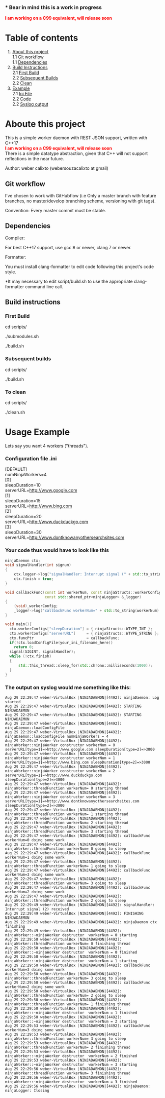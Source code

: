 ### * Bear in mind this is a work in progress  
<span style="color:red"> **I am working on a C99 equivalent, will release soon** </span>  
# Table of contents
1. [About this project](#about)  
  1.1 [Git workflow ](#git_workflow)  
  1.1 [Dependencies ](#dependencies)  
2. [Build Instructions](#build_instructions)  
  2.1 [First Build](#first_build)  
  2.2 [Subsequent Builds](#subsequent_builds)  
  2.2 [Clean](#clean)  
2. [Example](#usage_example)  
  2.1 [Ini File](#example_ini_file)  
  2.2 [Code](#example_code)  
  2.2 [Syslog output](#example_syslog)  

# Aboute this project <a name="about"></a>

This is a simple worker daemon with REST JSON support, written with C++17 <span style="color:red">  
**I am working on a C99 equivalent, will release soon** </span>  
There is a simple datatype abstraction, given that C++ will not support reflections in the near future.

Author: weber calixto (webersouzacalixto at gmail)

## Git workflow <a name="git_workflow"></a>

I've chosen to work with GitHubflow (i.e Only a master branch with feature branches, no master/develop branching scheme, versioning with git tags).

Convention: Every master commit must be stable.

## Dependencies <a name="dependencies"></a>

Compiler:

For best C++17 support, use gcc 8 or newer, clang 7 or newer.

Formatter:

You must install clang-formatter to edit code following this project's code style.

*It may necessary to edit script/build.sh to use the appropriate clang-formatter command line call.

## Build instructions <a name="build_instructions"></a>

### First Build <a name="first_build"></a>

cd scripts/

./submodules.sh

./build.sh

### Subsequent builds <a name="subsequent_builds"></a>

cd scripts/

./build.sh

### To clean <a name="clean"></a>

cd scripts/

./clean.sh
 
# Usage Example <a name="usage_example"></a>
Lets say you want 4 workers ("threads").
### Configuration file .ini <a name="example_ini_file"></a>

[DEFAULT]  
numNinjaWorkers=4  
[0]  
sleepDuration=10  
serverURL=http://www.google.com  
[1]  
sleepDuration=15  
serverURL=http://www.bing.com  
[2]  
sleepDuration=20  
serverURL=http://www.duckduckgo.com  
[3]  
sleepDuration=30  
serverURL=http://www.dontknowanyothersearchsites.com  

### Your code thus would have to look like this <a name="example_code"></a>

```C++
ninjaDaemon ctx;
void signalHandler(int signum)
{
    ctx.logger->log("signalHandler: Interrupt signal (" + std::to_string(signum) + ") received");
    ctx.finish = true;
}

void callbackFunc(const int workerNum, const ninjaStructs::workerConfigMap &_workerConfig,
                  const std::shared_ptr<ninjaLogger> &_logger)
{
    (void)_workerConfig;
    _logger->log("callbackFunc workerNum=" + std::to_string(workerNum) + " doing some work");
}

void main(){
  ctx.workerConfigs["sleepDuration"] = { ninjaStructs::WTYPE_INT };
  ctx.workerConfigs["serverURL"]     = { ninjaStructs::WTYPE_STRING };
  ctx.funcPtr                        = callbackFunc;
  if(!ctx.loadConfigFile(your_ini_filename_here))
    return 0;
  signal(SIGINT, signalHandler);
  while (!ctx.finish)
  {
      std::this_thread::sleep_for(std::chrono::milliseconds(1000));
  }
}
```
### The output on syslog would me something like this: <a name="example_syslog"></a>

```
Aug 29 22:29:47 weber-VirtualBox |NINJADAEMON|[4492]: ninjaDaemon: Log started
Aug 29 22:29:47 weber-VirtualBox |NINJADAEMON|[4492]: STARTING NINJADAEMON
Aug 29 22:29:47 weber-VirtualBox |NINJADAEMON|[4492]: STARTING NINJADAEMON
Aug 29 22:29:47 weber-VirtualBox |NINJADAEMON|[4492]: ninjaDaemon::loadConfigFile
Aug 29 22:29:47 weber-VirtualBox |NINJADAEMON|[4492]: ninjaDaemon::loadConfigFile numNinjaWorkers = 4
Aug 29 22:29:47 weber-VirtualBox |NINJADAEMON|[4492]: ninjaWorker::ninjaWorker constructor workerNum = 0  serverURL[type=1]=>http://www.google.com sleepDuration[type=2]=>3000
Aug 29 22:29:47 weber-VirtualBox |NINJADAEMON|[4492]: ninjaWorker::ninjaWorker constructor workerNum = 1  serverURL[type=1]=>http://www.bing.com sleepDuration[type=2]=>3000
Aug 29 22:29:47 weber-VirtualBox |NINJADAEMON|[4492]: ninjaWorker::ninjaWorker constructor workerNum = 2  serverURL[type=1]=>http://www.duckduckgo.com sleepDuration[type=2]=>3000
Aug 29 22:29:47 weber-VirtualBox |NINJADAEMON|[4492]: ninjaWorker::threadFunction workerNum= 0 starting thread
Aug 29 22:29:47 weber-VirtualBox |NINJADAEMON|[4492]: ninjaWorker::ninjaWorker constructor workerNum = 3  serverURL[type=1]=>http://www.dontknowanyothersearchsites.com sleepDuration[type=2]=>3000
Aug 29 22:29:47 weber-VirtualBox |NINJADAEMON|[4492]: ninjaWorker::threadFunction workerNum= 1 starting thread
Aug 29 22:29:47 weber-VirtualBox |NINJADAEMON|[4492]: ninjaWorker::threadFunction workerNum= 2 starting thread
Aug 29 22:29:47 weber-VirtualBox |NINJADAEMON|[4492]: ninjaWorker::threadFunction workerNum= 3 starting thread
Aug 29 22:29:47 weber-VirtualBox |NINJADAEMON|[4492]: callbackFunc workerNum=0 doing some work
Aug 29 22:29:47 weber-VirtualBox |NINJADAEMON|[4492]: ninjaWorker::threadFunction workerNum= 0 going to sleep
Aug 29 22:29:47 weber-VirtualBox |NINJADAEMON|[4492]: callbackFunc workerNum=1 doing some work
Aug 29 22:29:47 weber-VirtualBox |NINJADAEMON|[4492]: ninjaWorker::threadFunction workerNum= 1 going to sleep
Aug 29 22:29:47 weber-VirtualBox |NINJADAEMON|[4492]: callbackFunc workerNum=3 doing some work
Aug 29 22:29:47 weber-VirtualBox |NINJADAEMON|[4492]: ninjaWorker::threadFunction workerNum= 3 going to sleep
Aug 29 22:29:47 weber-VirtualBox |NINJADAEMON|[4492]: callbackFunc workerNum=2 doing some work
Aug 29 22:29:47 weber-VirtualBox |NINJADAEMON|[4492]: ninjaWorker::threadFunction workerNum= 2 going to sleep
Aug 29 22:29:49 weber-VirtualBox |NINJADAEMON|[4492]: signalHandler: Interrupt signal (2) received
Aug 29 22:29:49 weber-VirtualBox |NINJADAEMON|[4492]: FINISHING NINJADAEMON
Aug 29 22:29:49 weber-VirtualBox |NINJADAEMON|[4492]: ninjaDaemon ctx finishing
Aug 29 22:29:49 weber-VirtualBox |NINJADAEMON|[4492]: ninjaWorker::~ninjaWorker destructor  workerNum = 0 starting
Aug 29 22:29:50 weber-VirtualBox |NINJADAEMON|[4492]: ninjaWorker::threadFunction workerNum= 0 finishing thread
Aug 29 22:29:50 weber-VirtualBox |NINJADAEMON|[4492]: ninjaWorker::~ninjaWorker destructor  workerNum = 0 finished
Aug 29 22:29:50 weber-VirtualBox |NINJADAEMON|[4492]: ninjaWorker::~ninjaWorker destructor  workerNum = 1 starting
Aug 29 22:29:50 weber-VirtualBox |NINJADAEMON|[4492]: callbackFunc workerNum=3 doing some work
Aug 29 22:29:50 weber-VirtualBox |NINJADAEMON|[4492]: ninjaWorker::threadFunction workerNum= 3 going to sleep
Aug 29 22:29:50 weber-VirtualBox |NINJADAEMON|[4492]: callbackFunc workerNum=2 doing some work
Aug 29 22:29:50 weber-VirtualBox |NINJADAEMON|[4492]: ninjaWorker::threadFunction workerNum= 2 going to sleep
Aug 29 22:29:50 weber-VirtualBox |NINJADAEMON|[4492]: ninjaWorker::threadFunction workerNum= 1 finishing thread
Aug 29 22:29:50 weber-VirtualBox |NINJADAEMON|[4492]: ninjaWorker::~ninjaWorker destructor  workerNum = 1 finished
Aug 29 22:29:50 weber-VirtualBox |NINJADAEMON|[4492]: ninjaWorker::~ninjaWorker destructor  workerNum = 2 starting
Aug 29 22:29:53 weber-VirtualBox |NINJADAEMON|[4492]: callbackFunc workerNum=3 doing some work
Aug 29 22:29:53 weber-VirtualBox |NINJADAEMON|[4492]: ninjaWorker::threadFunction workerNum= 3 going to sleep
Aug 29 22:29:53 weber-VirtualBox |NINJADAEMON|[4492]: ninjaWorker::threadFunction workerNum= 2 finishing thread
Aug 29 22:29:53 weber-VirtualBox |NINJADAEMON|[4492]: ninjaWorker::~ninjaWorker destructor  workerNum = 2 finished
Aug 29 22:29:53 weber-VirtualBox |NINJADAEMON|[4492]: ninjaWorker::~ninjaWorker destructor  workerNum = 3 starting
Aug 29 22:29:56 weber-VirtualBox |NINJADAEMON|[4492]: ninjaWorker::threadFunction workerNum= 3 finishing thread
Aug 29 22:29:56 weber-VirtualBox |NINJADAEMON|[4492]: ninjaWorker::~ninjaWorker destructor  workerNum = 3 finished
Aug 29 22:29:56 weber-VirtualBox |NINJADAEMON|[4492]: ninjaDaemon: ninjaLogger: Closing

```
